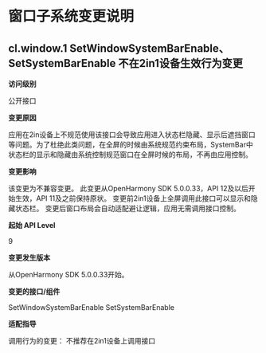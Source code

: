 # 窗口子系统变更说明

## cl.window.1 SetWindowSystemBarEnable、SetSystemBarEnable 不在2in1设备生效行为变更

**访问级别**

公开接口

**变更原因**

应用在2in设备上不规范使用该接口会导致应用进入状态栏隐藏、显示后遮挡窗口等问题。为了杜绝此类问题，在全屏的时候由系统规范约束布局，SystemBar中状态栏的显示和隐藏由系统控制规范窗口在全屏时候的布局，不再由应用控制。

**变更影响**

该变更为不兼容变更。
此变更从OpenHarmony SDK 5.0.0.33，API 12及以后开始生效，API 11及之前保持原状。
变更前2in1设备上全屏调用此接口可以显示和隐藏状态栏。
变更后窗口布局会自动适配避让逻辑，应用无需调用接口控制。

**起始 API Level**

9

**变更发生版本**

从OpenHarmony SDK 5.0.0.33开始。

**变更的接口/组件**

SetWindowSystemBarEnable
SetSystemBarEnable

**适配指导**

调用行为的变更：
不推荐在2in1设备上调用接口